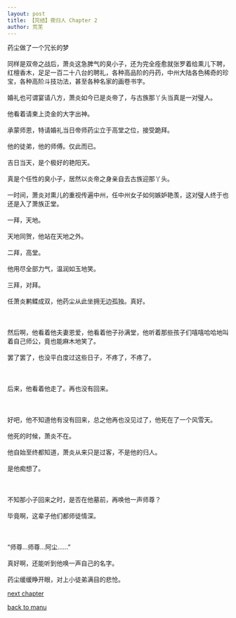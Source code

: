 ```yaml
---
layout: post
title: 【完结】夜归人 Chapter 2
author: 荒芜
---
```




药尘做了一个冗长的梦<br><br>同样是双帝之战后，萧炎这急脾气的臭小子，还为完全痊愈就张罗着给熏儿下聘，红檀香木，足足一百二十八台的聘礼，各种高品阶的丹药，中州大陆各色稀奇的珍宝，各种高阶斗技功法，甚至各种名家的画卷书字。<br><br>婚礼也可谓宴请八方，萧炎如今已是炎帝了，与古族那丫头当真是一对璧人。<br><br>他看着请柬上烫金的大字出神。<br><br>承蒙师恩，特请婚礼当日帝师药尘立于高堂之位，接受跪拜。<br><br>他的徒弟，他的师傅。仅此而已。<br><br>吉日当天，是个极好的艳阳天。<br><br>真是个任性的臭小子，居然以炎帝之身亲自去古族迎那丫头。<br><br>一时间，萧炎对熏儿的重视传遍中州，任中州女子如何嫉妒艳羡，这对璧人终于也还是入了萧族正堂。<br><br>一拜，天地。<br><br>天地同贺，他站在天地之外。<br><br>二拜，高堂。<br><br>他用尽全部力气，温润如玉地笑。<br><br>三拜，对拜。<br><br>任萧炎鹣鲽成双，他药尘从此坐拥无边孤独。真好。<br><br><br><br>然后啊，他看着他夫妻恩爱，他看着他子孙满堂，他听着那些孩子们嘻嘻哈哈地叫着自己师公，竟也能麻木地笑了。<br><br>罢了罢了，也没平白度过这些日子，不疼了，不疼了。<br><br><br><br>后来，他看着他走了。再也没有回来。<br><br><br><br>好吧，他不知道他有没有回来，总之他再也没见过了，他死在了一个风雪天。<br><br>他死的时候，萧炎不在。<br><br>他自始至终都知道，萧炎从来只是过客，不是他的归人。<br><br>是他痴想了。<br><br><br><br>不知那小子回来之时，是否在他墓前，再唤他一声师尊？<br><br>毕竟啊，这辈子他们都师徒情深。<br><br><br><br>“师尊…师尊…阿尘……”<br><br>真好啊，还能听到他唤一声自己的名字。<br><br>药尘缓缓睁开眼，对上小徒弟满目的悲怆。

[next chapter](https://allforyanchen.github.io/2020/07/19/post-36-chapter-3.html)

[back to manu](https://allforyanchen.github.io/2020/07/19/post-36.html)
